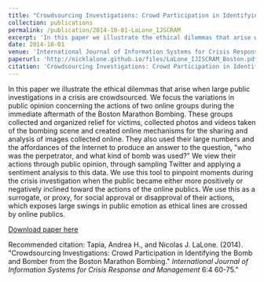 ```yaml
---
title: "Crowdsourcing Investigations: Crowd Participation in Identifying the Bomb and Bomber from the Boston Marathon Bombing"
collection: publications
permalink: /publication/2014-10-01-LaLone_IJSCRAM
excerpt: 'In this paper we illustrate the ethical dilemmas that arise when large public investigations in a crisis are crowdsourced. We focus the variations in public opinion concerning the actions of two online groups during the immediate aftermath of the Boston Marathon Bombing.'
date: 2014-10-01
venue: 'International Journal of Information Systems for Crisis Response and Management'
paperurl: 'http://nicklalone.github.io/files/LaLone_IJISCRAM_Boston.pdf'
citation: 'Crowdsourcing Investigations: Crowd Participation in Identifying the Bomb and Bomber from the Boston Marathon Bombing." <i>International Journal of Information Systems for Crisis Response and Management</i> 6:4 60-75.'
---
```

In this paper we illustrate the ethical dilemmas that arise when large public investigations in a crisis are crowdsourced. We focus the variations in public opinion concerning the actions of two online groups during the immediate aftermath of the Boston Marathon Bombing. These groups collected and organized relief for victims, collected photos and videos taken of the bombing scene and created online mechanisms for the sharing and analysis of images collected online. They also used their large numbers and the affordances of the Internet to produce an answer to the question, "who was the perpetrator, and what kind of bomb was used?" We view their actions through public opinion, through sampling Twitter and applying a sentiment analysis to this data. We use this tool to pinpoint moments during the crisis investigation when the public became either more positively or negatively inclined toward the actions of the online publics. We use this as a surrogate, or proxy, for social approval or disapproval of their actions, which exposes large swings in public emotion as ethical lines are crossed by online publics.

[Download paper here](http://nicklalone.github.io/files/LaLone_IJISCRAM_Boston.pdf)

Recommended citation: Tapia, Andrea H., and Nicolas J. LaLone. (2014). "Crowdsourcing Investigations: Crowd Participation in Identifying the Bomb and Bomber from the Boston Marathon Bombing." <i>International Journal of Information Systems for Crisis Response and Management</i> 6:4 60-75."
